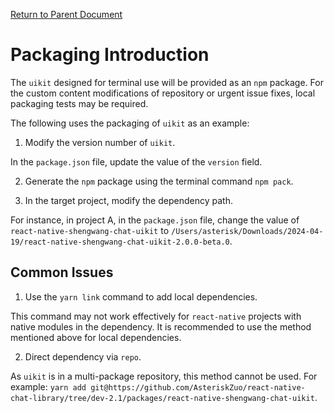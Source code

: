[Return to Parent Document](./index.en.md)

# Packaging Introduction

The `uikit` designed for terminal use will be provided as an `npm` package. For the custom content modifications of repository or urgent issue fixes, local packaging tests may be required.

The following uses the packaging of `uikit` as an example:

1. Modify the version number of `uikit`.

In the `package.json` file, update the value of the `version` field.

2. Generate the `npm` package using the terminal command `npm pack`.

3. In the target project, modify the dependency path.

For instance, in project A, in the `package.json` file, change the value of `react-native-shengwang-chat-uikit` to `/Users/asterisk/Downloads/2024-04-19/react-native-shengwang-chat-uikit-2.0.0-beta.0`.

## Common Issues

1. Use the `yarn link` command to add local dependencies.

This command may not work effectively for `react-native` projects with native modules in the dependency. It is recommended to use the method mentioned above for local dependencies.

2. Direct dependency via `repo`.

As `uikit` is in a multi-package repository, this method cannot be used. For example: `yarn add git@https://github.com/AsteriskZuo/react-native-chat-library/tree/dev-2.1/packages/react-native-shengwang-chat-uikit`.
